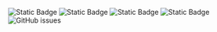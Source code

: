 ![Static Badge](https://img.shields.io/badge/blacklists-60-000000) ![Static Badge](https://img.shields.io/badge/blacklisted-3179535-cc0000) ![Static Badge](https://img.shields.io/badge/whitelisted-2244-00CC00) ![Static Badge](https://img.shields.io/badge/streaming_blacklist-28107-000000) ![GitHub issues](https://img.shields.io/github/issues/fabriziosalmi/blacklists)
